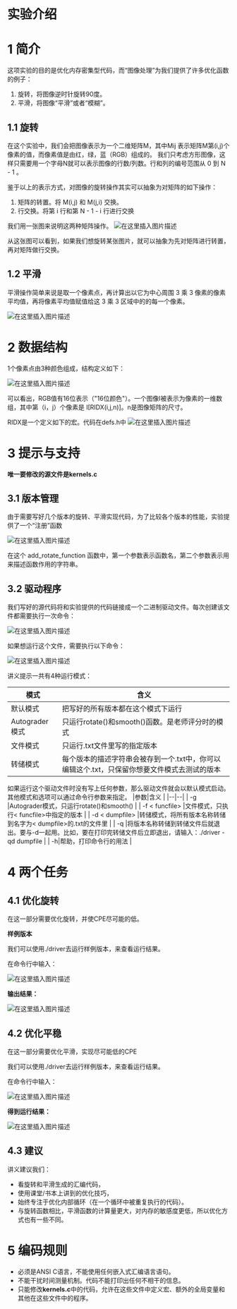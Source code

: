 # 实验介绍
# 1 简介
这项实验的目的是优化内存密集型代码，而“图像处理”为我们提供了许多优化函数的例子：
1. 旋转，将图像逆时针旋转90度。
2.  平滑，将图像“平滑”或者“模糊”。
## 1.1 旋转
在这个实验中，我们会把图像表示为一个二维矩阵M，其中Mij 表示矩阵M第(i,j)个像素的值，而像素值是由红，绿，蓝（RGB）组成的。
我们只考虑方形图像，这样只需要用一个字母N就可以表示图像的行数/列数。行和列的编号范围从 0 到 N - 1 。

鉴于以上的表示方式，对图像的旋转操作其实可以抽象为对矩阵的如下操作：
1. 矩阵的转置。将 M(i,j) 和 M(j,i) 交换。
2. 行交换。将第 i 行和第 N - 1 - i 行进行交换

我们用一张图来说明这两种矩阵操作。
![在这里插入图片描述](https://img-blog.csdnimg.cn/bee6f21121094ed4861aa8b384a2da49.png)

从这张图可以看到，如果我们想旋转某张图片，就可以抽象为先对矩阵进行转置，再对矩阵做行交换。
## 1.2 平滑
平滑操作简单来说是取一个像素点，再计算出以它为中心周围 3 乘 3 像素的像素平均值，再将像素平均值赋值给这 3 乘 3 区域中的的每一个像素。

![在这里插入图片描述](https://img-blog.csdnimg.cn/5124237412604539a8dc211aefef4db3.png)
# 2 数据结构
1个像素点由3种颜色组成，结构定义如下：

![在这里插入图片描述](https://img-blog.csdnimg.cn/7db247444855423683c42e2ac27aebd9.png)

可以看出，RGB值有16位表示（"16位颜色"）。一个图像I被表示为像素的一维数组，其中第（i，j）个像素是 I[RIDX(i,j,n)]。n是图像矩阵的尺寸。

RIDX是一个定义如下的宏。代码在defs.h中
![在这里插入图片描述](https://img-blog.csdnimg.cn/d2123d2cb89341c6ab62d6b3e1fe074a.png)

# 3 提示与支持
**唯一要修改的源文件是kernels.c**
## 3.1 版本管理
由于需要写好几个版本的旋转、平滑实现代码，为了比较各个版本的性能，实验提供了一个“注册”函数

![在这里插入图片描述](https://img-blog.csdnimg.cn/c679af2f204c46d5adc6a570e7e86f11.png)

在这个 add_rotate_function 函数中，第一个参数表示函数名，第二个参数表示用来描述函数作用的字符串。

## 3.2 驱动程序
我们写好的源代码将和实验提供的代码链接成一个二进制驱动文件。每次创建该文件都需要执行一次命令：

![在这里插入图片描述](https://img-blog.csdnimg.cn/d1c6282663124f19918f0187c9ddc041.png)

如果想运行这个文件，需要执行以下命令：

![在这里插入图片描述](https://img-blog.csdnimg.cn/3cfb4e325c9149b387a31bc24cda240f.png)

讲义提示一共有4种运行模式：

|  模式| 含义 |
|--|--|
| 默认模式 | 把写好的所有版本都在这个模式下运行 |
| Autograder模式 | 只运行rotate()和smooth()函数。是老师评分时的模式 |
| 文件模式 | 只运行.txt文件里写的指定版本 |
| 转储模式 | 每个版本的描述字符串会被存到一个.txt中，你可以编辑这个.txt，只保留你想要文件模式去测试的版本 |

如果运行这个驱动文件时没有写上任何参数，那么驱动文件就会以默认模式启动。其他模式和选项可以通过命令行参数来指定。
|参数|含义  |
|--|--|
| -g |Autograder模式，只运行rotate()和smooth()  |
| -f < funcfile> |文件模式，只执行< funcfile>中指定的版本  |
| -d < dumpfile> |转储模式，将所有版本名称转储到名字为< dumpfile>的.txt的文件里 |
| -q |将版本名称转储到转储文件后就退出。要与-d一起用。比如，要在打印完转储文件后立即退出，请输入：./driver -qd dumpfile  |
| -h|帮助，打印命令行的用法  |
# 4 两个任务
## 4.1 优化旋转
在这一部分需要优化旋转，并使CPE尽可能的低。

**样例版本**

我们可以使用./driver去运行样例版本，来查看运行结果。

在命令行中输入：

![在这里插入图片描述](https://img-blog.csdnimg.cn/de422da8ffcd43ffaf3dca9b145285ea.png)

**输出结果：**

![在这里插入图片描述](https://img-blog.csdnimg.cn/ed3128a0184340648331f303e909c8c0.png)

## 4.2 优化平稳
在这一部分需要优化平滑，实现尽可能低的CPE

我们可以使用./driver去运行样例版本，来查看运行结果。

在命令行中输入：

![在这里插入图片描述](https://img-blog.csdnimg.cn/492ab5d33516430d8a9a075eb804aa2b.png)

**得到运行结果：**

![在这里插入图片描述](https://img-blog.csdnimg.cn/f3fa07d3f94e40fbbbf5e9fd0dc5ce60.png)
## 4.3 建议
讲义建议我们：
- 看旋转和平滑生成的汇编代码，
- 使用课堂/书本上讲到的优化技巧，
- 始终专注于优化内部循环（在一个循环中被重复执行的代码）。
- 与旋转函数相比，平滑函数的计算量更大，对内存的敏感度更低，所以优化方式也有一些不同。
# 5 编码规则
- 必须是ANSI C语言，不能使用任何嵌入式汇编语言语句。
- 不能干扰时间测量机制。代码不能打印出任何不相干的信息。
- 只能修改**kernels.c**中的代码，允许在这些文件中定义宏、额外的全局变量和其他在这些文件中的程序。

